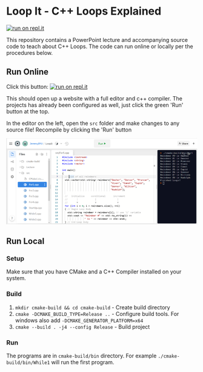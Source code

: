 # Loop It - C++ Loops Explained

[![run on repl.it](https://repl.it/badge/github/JeremyBYU/LoopIt)](https://repl.it/@JeremyBYU/LoopIt)

This repository contains a PowerPoint lecture and accompanying source code to teach about C++ Loops. The code can run online or locally per the procedures below.

## Run Online

Click this button: [![run on repl.it](https://repl.it/badge/github/JeremyBYU/LoopIt)](https://repl.it/@JeremyBYU/LoopIt)

This should open up a website with a full editor and c++ compiler. The projects has already been configured as well, just click the green 'Run' button at the top.

In the editor on the left, open the `src` folder and make changes to any source file! Recompile by clicking the 'Run' button 

![run on repl.it](./Lecture/imgs/replit.png)

## Run Local

### Setup

Make sure that you have CMake and a C++ Compiler installed on your system.

### Build

1. `mkdir cmake-build && cd cmake-build` - Create build directory
2. `cmake -DCMAKE_BUILD_TYPE=Release ..` - Configure build tools. For windows also add `-DCMAKE_GENERATOR_PLATFORM=x64`
3. `cmake --build . -j4 --config Release` -  Build project

### Run

The programs are in `cmake-build/bin` directory. For example `./cmake-build/bin/While1` will run the first program.
